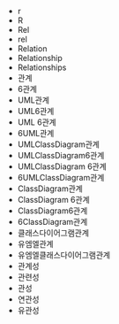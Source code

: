 ﻿- r
- R
- Rel
- rel
- Relation
- Relationship
- Relationships
- 관계
- 6관계
- UML관계
- UML6관계
- UML 6관계
- 6UML관계
- UMLClassDiagram관계
- UMLClassDiagram6관계
- UMLClassDiagram 6관계
- 6UMLClassDiagram관계
- ClassDiagram관계
- ClassDiagram 6관계
- ClassDiagram6관계
- 6ClassDiagram관계
- 클래스다이어그램관계
- 유엠엘관계
- 유엠엘클래스다이어그램관계
- 관계성
- 관련성
- 관성
- 연관성
- 유관성
